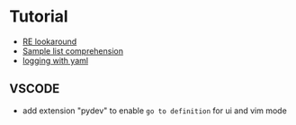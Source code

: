 # Tutorial
* [RE lookaround](https://queirozf.com/entries/python-regular-expressions-lookahead-and-lookbehind-examples)
* [Sample list comprehension](https://towardsdatascience.com/11-examples-to-master-python-list-comprehensions-33c681b56212)
* [logging with yaml](https://gist.github.com/kingspp/9451566a5555fb022215ca2b7b802f19)


## VSCODE
* add extension "pydev" to enable `go to definition` for ui and vim mode
